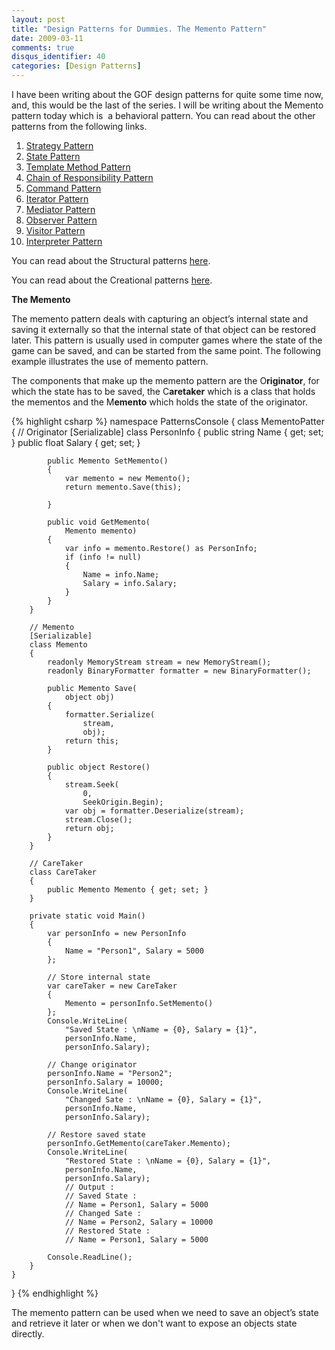 ```yaml
---
layout: post
title: "Design Patterns for Dummies. The Memento Pattern"
date: 2009-03-11
comments: true
disqus_identifier: 40
categories: [Design Patterns]
---
```

I have been writing about the GOF design patterns for quite some time
now, and, this would be the last of the series. I will be writing about
the Memento pattern today which is  a behavioral pattern. You can read
about the other patterns from the following links.

1.  [Strategy
    Pattern](/2009/01/12/Design-Patterns-for-Dummies.-The-Strategy-Pattern/)
2.  [State
    Pattern](/2009/01/15/Design-Patterns-for-Dummies.-The-State-Pattern/)
3.  [Template Method
    Pattern](/2009/01/19/Design-Patterns-for-Dummies.-The-Template-Method-Pattern/)
4.  [Chain of Responsibility
    Pattern](/2009/01/22/Design-Patterns-for-Dummies.-The-Chain-of-Responsibility-Pattern/)
5.  [Command
    Pattern](/2009/02/02/Design-Patterns-for-Dummies.-The-Command-Pattern/)
6.  [Iterator
    Pattern](/2009/02/05/Design-Patterns-for-Dummies.-The-Iterator-Pattern/)
7.  [Mediator
    Pattern](/2009/02/09/Design-Patterns-for-Dummies.-The-Mediator-Pattern/)
8.  [Observer
    Pattern](/2009/02/17/Design-Patterns-for-Dummies.-The-Observer-Pattern/)
9.  [Visitor
    Pattern](/2009/02/24/Design-Patterns-for-Dummies.-The-Visitor-Pattern/)
10. [Interpreter
    Pattern](/2009/03/03/Design-Patterns-for-Dummies.-The-Interpreter-Pattern/)

You can read about the Structural patterns
[here](/2008/12/15/Structural-Design-Patterns/).

You can read about the Creational patterns
[here](/2009/01/12/Creational-Design-Patterns/).

**The Memento**

The memento pattern deals with capturing an object’s internal state and
saving it externally so that the internal state of that object can be
restored later. This pattern is usually used in computer games where the
state of the game can be saved, and can be started from the same point.
The following example illustrates the use of memento pattern.

The components that make up the memento pattern are the O**riginator**,
for which the state has to be saved, the C**aretaker** which is a class
that holds the mementos and the M**emento** which holds the state of the
originator.

{% highlight csharp %}
namespace PatternsConsole
{
    class MementoPatter
    {
        // Originator
        [Serializable]
        class PersonInfo
        {
            public string Name { get; set; }
            public float Salary { get; set; }

            public Memento SetMemento()
            {
                var memento = new Memento();
                return memento.Save(this);

            }

            public void GetMemento(
                Memento memento)
            {
                var info = memento.Restore() as PersonInfo;
                if (info != null)
                {
                    Name = info.Name;
                    Salary = info.Salary;
                }
            }
        }

        // Memento
        [Serializable]
        class Memento
        {
            readonly MemoryStream stream = new MemoryStream();
            readonly BinaryFormatter formatter = new BinaryFormatter();

            public Memento Save(
                object obj)
            {
                formatter.Serialize(
                    stream,
                    obj);
                return this;
            }

            public object Restore()
            {
                stream.Seek(
                    0,
                    SeekOrigin.Begin);
                var obj = formatter.Deserialize(stream);
                stream.Close();
                return obj;
            }
        }

        // CareTaker
        class CareTaker
        {
            public Memento Memento { get; set; }
        }

        private static void Main()
        {
            var personInfo = new PersonInfo
            {
                Name = "Person1", Salary = 5000
            };
            
            // Store internal state
            var careTaker = new CareTaker
            {
                Memento = personInfo.SetMemento()
            };
            Console.WriteLine(
                "Saved State : \nName = {0}, Salary = {1}",
                personInfo.Name,
                personInfo.Salary);
            
            // Change originator
            personInfo.Name = "Person2";
            personInfo.Salary = 10000;
            Console.WriteLine(
                "Changed Sate : \nName = {0}, Salary = {1}",
                personInfo.Name,
                personInfo.Salary);
            
            // Restore saved state
            personInfo.GetMemento(careTaker.Memento);
            Console.WriteLine(
                "Restored State : \nName = {0}, Salary = {1}",
                personInfo.Name,
                personInfo.Salary);
                // Output :
                // Saved State :
                // Name = Person1, Salary = 5000
                // Changed Sate :
                // Name = Person2, Salary = 10000
                // Restored State :
                // Name = Person1, Salary = 5000

            Console.ReadLine();
        }
    }
}
{% endhighlight %}

The memento pattern can be used when we need to save an object’s state
and retrieve it later or when we don't want to expose an objects state
directly.

